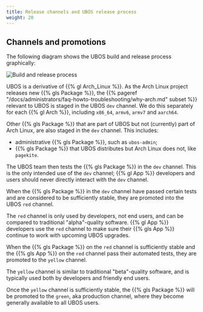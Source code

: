 ```yaml
---
title: Release channels and UBOS release process
weight: 20
---
```


## Channels and promotions

The following diagram shows the UBOS build and release process graphically:

![Build and release process](/images/buildrelease.png)

UBOS is a derivative of {{% gl Arch_Linux %}}. As the Arch Linux project releases
new {{% gls Package %}}, the {{% pageref "/docs/administrators/faq-howto-troubleshooting/why-arch.md" subset %}}
relevant to UBOS is staged in the UBOS ``dev`` channel. We do this separately for each
{{% gl Arch %}}, including ``x86_64``, ``armv6``, ``armv7`` and ``aarch64``.

Other {{% gls Package %}} that are part of UBOS but not (currently) part of Arch Linux, are also
staged in the ``dev`` channel. This includes:

* administrative {{% gls Package %}}, such as ``ubos-admin``;
* {{% gls Package %}} that UBOS distributes but Arch Linux does not, like ``pagekite``.

The UBOS team then tests the {{% gls Package %}} in the ``dev`` channel. This is the only
intended use of the ``dev`` channel; {{% gl App %}} developers and users should never directly
interact with the ``dev`` channel.

When the {{% gls Package %}} in the ``dev`` channel have passed certain tests and are considered to
be sufficiently stable, they are promoted into the UBOS ``red`` channel.

The ``red`` channel is only used by developers, not end users, and can be compared
to traditional "alpha"-quality software. {{% gl App %}} developers use the ``red``
channel to make sure their {{% gls App %}} continue to work with upcoming UBOS upgrades.

When the {{% gls Package %}} on the ``red`` channel is sufficiently stable and the
{{% gls App %}} on the ``red`` channel pass their automated tests, they are promoted to the
``yellow`` channel.

The ``yellow`` channel is similar to traditional "beta"-quality software, and is typically
used both by developers and friendly end users.

Once the ``yellow`` channel is sufficiently stable, the {{% gls Package %}} will be promoted
to the ``green``, aka production channel, where they become generally available to
all UBOS users.

